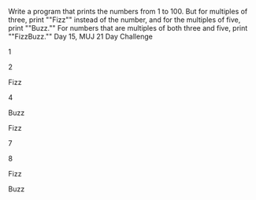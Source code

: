 Write a program that prints the numbers from 1 to 100. But for multiples of three, print ""Fizz"" instead of the number, and for the multiples of five, print ""Buzz."" For numbers that are multiples of both three and five, print ""FizzBuzz.""
Day 15﻿, MUJ 21 Day Challenge



1

2

Fizz

4

Buzz

Fizz

7

8

Fizz

Buzz
